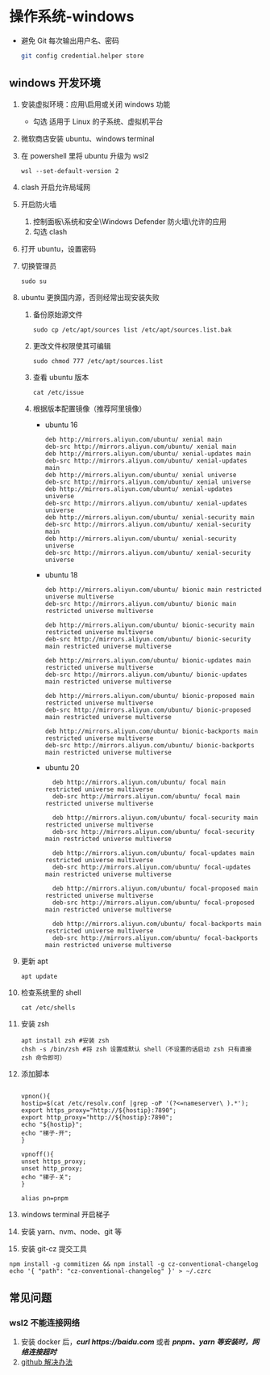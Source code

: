 # 操作系统-windows

- 避免 Git 每次输出用户名、密码

  ```bash
  git config credential.helper store
  ```

## windows 开发环境

1.  安装虚拟环境：应用\启用或关闭 windows 功能
    - 勾选 适用于 Linux 的子系统、虚拟机平台
2.  微软商店安装 ubuntu、windows terminal
3.  在 powershell 里将 ubuntu 升级为 wsl2

    ```shell
    wsl --set-default-version 2
    ```

4.  clash 开启允许局域网
5.  开启防火墙

    1. 控制面板\系统和安全\Windows Defender 防火墙\允许的应用
    2. 勾选 clash

6.  打开 ubuntu，设置密码
7.  切换管理员

    ```shell
    sudo su
    ```

8.  ubuntu 更换国内源，否则经常出现安装失败

    1. 备份原始源文件

       ```shell
       sudo cp /etc/apt/sources list /etc/apt/sources.list.bak
       ```

    2. 更改文件权限使其可编辑

       ```shell
       sudo chmod 777 /etc/apt/sources.list
       ```

    3. 查看 ubuntu 版本

       ```shell
       cat /etc/issue
       ```

    4. 根据版本配置镜像（推荐阿里镜像）

       - ubuntu 16

         ```text
         deb http://mirrors.aliyun.com/ubuntu/ xenial main
         deb-src http://mirrors.aliyun.com/ubuntu/ xenial main
         deb http://mirrors.aliyun.com/ubuntu/ xenial-updates main
         deb-src http://mirrors.aliyun.com/ubuntu/ xenial-updates main
         deb http://mirrors.aliyun.com/ubuntu/ xenial universe
         deb-src http://mirrors.aliyun.com/ubuntu/ xenial universe
         deb http://mirrors.aliyun.com/ubuntu/ xenial-updates universe
         deb-src http://mirrors.aliyun.com/ubuntu/ xenial-updates universe
         deb http://mirrors.aliyun.com/ubuntu/ xenial-security main
         deb-src http://mirrors.aliyun.com/ubuntu/ xenial-security main
         deb http://mirrors.aliyun.com/ubuntu/ xenial-security universe
         deb-src http://mirrors.aliyun.com/ubuntu/ xenial-security universe
         ```

       - ubuntu 18

         ```text
         deb http://mirrors.aliyun.com/ubuntu/ bionic main restricted universe multiverse
         deb-src http://mirrors.aliyun.com/ubuntu/ bionic main restricted universe multiverse

         deb http://mirrors.aliyun.com/ubuntu/ bionic-security main restricted universe multiverse
         deb-src http://mirrors.aliyun.com/ubuntu/ bionic-security main restricted universe multiverse

         deb http://mirrors.aliyun.com/ubuntu/ bionic-updates main restricted universe multiverse
         deb-src http://mirrors.aliyun.com/ubuntu/ bionic-updates main restricted universe multiverse

         deb http://mirrors.aliyun.com/ubuntu/ bionic-proposed main restricted universe multiverse
         deb-src http://mirrors.aliyun.com/ubuntu/ bionic-proposed main restricted universe multiverse

         deb http://mirrors.aliyun.com/ubuntu/ bionic-backports main restricted universe multiverse
         deb-src http://mirrors.aliyun.com/ubuntu/ bionic-backports main restricted universe multiverse
         ```

       - ubuntu 20

         ```text
           deb http://mirrors.aliyun.com/ubuntu/ focal main restricted universe multiverse
           deb-src http://mirrors.aliyun.com/ubuntu/ focal main restricted universe multiverse

           deb http://mirrors.aliyun.com/ubuntu/ focal-security main restricted universe multiverse
           deb-src http://mirrors.aliyun.com/ubuntu/ focal-security main restricted universe multiverse

           deb http://mirrors.aliyun.com/ubuntu/ focal-updates main restricted universe multiverse
           deb-src http://mirrors.aliyun.com/ubuntu/ focal-updates main restricted universe multiverse

           deb http://mirrors.aliyun.com/ubuntu/ focal-proposed main restricted universe multiverse
           deb-src http://mirrors.aliyun.com/ubuntu/ focal-proposed main restricted universe multiverse

           deb http://mirrors.aliyun.com/ubuntu/ focal-backports main restricted universe multiverse
           deb-src http://mirrors.aliyun.com/ubuntu/ focal-backports main restricted universe multiverse
         ```

9.  更新 apt

    ```shell
    apt update
    ```

10. 检查系统里的 shell

    ```shell
    cat /etc/shells
    ```

11. 安装 zsh

    ```shell
    apt install zsh #安装 zsh
    chsh -s /bin/zsh #将 zsh 设置成默认 shell（不设置的话启动 zsh 只有直接 zsh 命令即可）
    ```

12. 添加脚本

    ```shell

    vpnon(){
    hostip=$(cat /etc/resolv.conf |grep -oP '(?<=nameserver\ ).*');
    export https_proxy="http://${hostip}:7890";
    export http_proxy="http://${hostip}:7890";
    echo "${hostip}";
    echo "梯子-开";
    }

    vpnoff(){
    unset https_proxy;
    unset http_proxy;
    echo "梯子-关";
    }

    alias pn=pnpm

    ```

13. windows terminal 开启梯子
14. 安装 yarn、nvm、node、git 等
15. 安装 git-cz 提交工具

```shell
npm install -g commitizen && npm install -g cz-conventional-changelog
echo '{ "path": "cz-conventional-changelog" }' > ~/.czrc
```

## 常见问题

### wsl2 不能连接网络

1. 安装 docker 后，**_curl https://baidu.com_** 或者 **_pnpm、yarn 等安装时，网络连接超时_**
2. [github 解决办法](https://github.com/microsoft/WSL/issues/5336#issuecomment-653881695)

